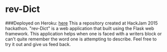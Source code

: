 # rev-Dict
###Deployed on Heroku: [here](http://rev-dict.herokuapp.com/)
This a repository created at HackJam 2015 hackathon. "rev-Dict" is a web application that built using the Flask web framework.
This application helps when one is faced with a writers block or can't quite remember the word one is attempting to describe. Feel free to 
try it out and give us feed back.
